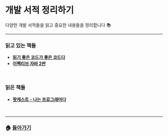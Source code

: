 # 개발 서적 정리하기

다양한 개발 서적들을 읽고 중요한 내용들을 정리합니다 :books:



------

### 읽고 있는 책들

- [**읽기 좋은 코드가 좋은 코드다**](https://github.com/3457soso/TIL/blob/master/Books/The_Art_of_Readable_Code.md)
- [**이펙티브 자바 2판**](https://github.com/3457soso/TIL/blob/master/Books/Effective_Java.md)

<br>

### 읽은 책들

- [**팟캐스트 - 나는 프로그래머다**]()

<br>

___

### 🏠 [**돌아가기**](https://github.com/3457soso/TIL)
